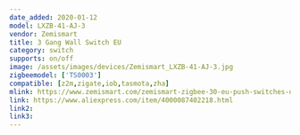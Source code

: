 ```yaml
---
date_added: 2020-01-12
model: LXZB-41-AJ-3
vendor: Zemismart
title: 3 Gang Wall Switch EU
category: switch
supports: on/off
image: /assets/images/devices/Zemismart_LXZB-41-AJ-3.jpg
zigbeemodel: ['TS0003']
compatible: [z2m,zigate,iob,tasmota,zha]
mlink: https://www.zemismart.com/zemismart-zigbee-30-eu-push-switches-one-gang-wall-light-switch-compatible-with-smartthing-hub-app-phone-p0289.html
link: https://www.aliexpress.com/item/4000087402218.html
link2: 
link3: 
---
```

